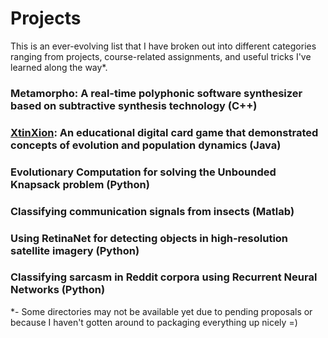 # Projects
This is an ever-evolving list that I have broken out into different categories ranging from projects, course-related assignments, and useful tricks I've learned along the way*. 

### Metamorpho: A real-time polyphonic software synthesizer based on subtractive synthesis technology (C++)
### [XtinXion](https://github.com/jpxrc/Projects/tree/master/XtinXion/XtinXion): An educational digital card game that demonstrated concepts of evolution and population dynamics (Java)
### Evolutionary Computation for solving the Unbounded Knapsack problem (Python)
### Classifying communication signals from insects (Matlab)
### Using RetinaNet for detecting objects in high-resolution satellite imagery (Python)
### Classifying sarcasm in Reddit corpora using Recurrent Neural Networks (Python)

*- Some directories may not be available yet due to pending proposals or because I haven't gotten around to packaging everything up nicely =)
